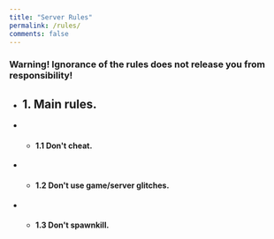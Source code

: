 ```yaml
---
title: "Server Rules"
permalink: /rules/
comments: false
---
```


### Warning! Ignorance of the rules does not release you from responsibility!

- ## 1. Main rules.
- - #### 1.1 Don't cheat.
- - #### 1.2 Don't use game/server glitches.
- - #### 1.3 Don't spawnkill.
